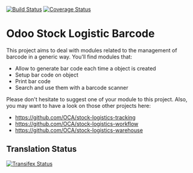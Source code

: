 [![Build Status](https://travis-ci.org/OCA/stock-logistics-barcode.svg?branch=7.0)](https://travis-ci.org/OCA/stock-logistics-barcode)
[![Coverage Status](https://img.shields.io/coveralls/OCA/stock-logistics-barcode.svg)](https://coveralls.io/r/OCA/stock-logistics-barcode?branch=7.0)

Odoo Stock Logistic Barcode
===========================


This project aims to deal with modules related to the management of barcode in a generic way. You'll find modules that:

 - Allow to generate bar code each time a object is created
 - Setup bar code on object
 - Print bar code
 - Search and use them with a barcode scanner

Please don't hesitate to suggest one of your module to this project. Also, you may want to have a look on those other projects here:

 - https://github.com/OCA/stock-logistics-tracking
 - https://github.com/OCA/stock-logistics-workflow
 - https://github.com/OCA/stock-logistics-warehouse

Translation Status
------------------
[![Transifex Status](https://www.transifex.com/projects/p/OCA-stock-logistics-barcode-7-0/chart/image_png)](https://www.transifex.com/projects/p/OCA-stock-logistics-barcode-7-0)
